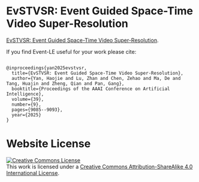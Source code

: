 # EvSTVSR: Event Guided Space-Time Video Super-Resolution

[EvSTVSR: Event Guided Space-Time Video Super-Resolution](https://github.com/hjyyyd/EvSTVSR).

If you find Event-LE useful for your work please cite:
```

@inproceedings{yan2025evstvsr,
  title={EvSTVSR: Event Guided Space-Time Video Super-Resolution},
  author={Yan, Haojie and Lu, Zhan and Chen, Zehao and Ma, De and Tang, Huajin and Zheng, Qian and Pan, Gang},
  booktitle={Proceedings of the AAAI Conference on Artificial Intelligence},
  volume={39},
  number={9},
  pages={9085--9093},
  year={2025}
}
```

# Website License
<a rel="license" href="http://creativecommons.org/licenses/by-sa/4.0/"><img alt="Creative Commons License" style="border-width:0" src="https://i.creativecommons.org/l/by-sa/4.0/88x31.png" /></a><br />This work is licensed under a <a rel="license" href="http://creativecommons.org/licenses/by-sa/4.0/">Creative Commons Attribution-ShareAlike 4.0 International License</a>.
